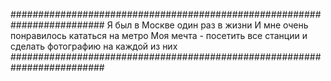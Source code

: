 #########################################################################
Я был в Москве один раз в жизни
И мне очень понравилось кататься на метро
Моя мечта - посетить все станции и сделать фотографию на каждой из них
#########################################################################
